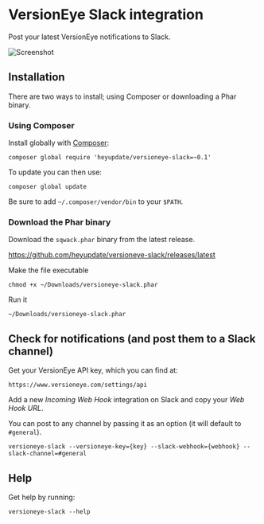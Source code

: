 # VersionEye Slack integration

Post your latest VersionEye notifications to Slack.

![Screenshot](https://raw.githubusercontent.com/heyupdate/versioneye-slack/gh-pages/screenshot.png)

## Installation

There are two ways to install; using Composer or downloading a Phar binary.

### Using Composer

Install globally with [Composer](https://getcomposer.org/doc/03-cli.md#global):

    composer global require 'heyupdate/versioneye-slack=~0.1'

To update you can then use:

    composer global update

Be sure to add `~/.composer/vendor/bin` to your `$PATH`.

### Download the Phar binary

Download the `sqwack.phar` binary from the latest release.

https://github.com/heyupdate/versioneye-slack/releases/latest

Make the file executable

    chmod +x ~/Downloads/versioneye-slack.phar

Run it

    ~/Downloads/versioneye-slack.phar

## Check for notifications (and post them to a Slack channel)

Get your VersionEye API key, which you can find at:

    https://www.versioneye.com/settings/api

Add a new *Incoming Web Hook* integration on Slack and copy your *Web Hook URL*.

You can post to any channel by passing it as an option (it will default to `#general`).

    versioneye-slack --versioneye-key={key} --slack-webhook={webhook} --slack-channel=#general

## Help

Get help by running:

    versioneye-slack --help
